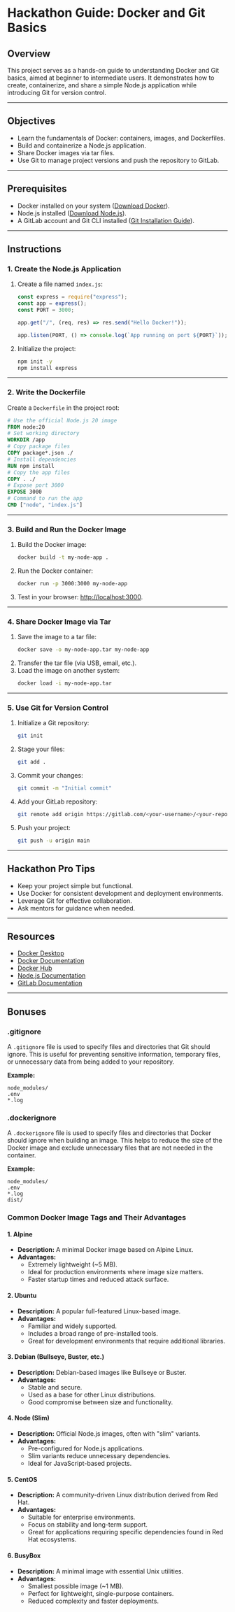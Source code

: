 # Hackathon Guide: Docker and Git Basics

## Overview

This project serves as a hands-on guide to understanding Docker and Git basics, aimed at beginner to intermediate users. It demonstrates how to create, containerize, and share a simple Node.js application while introducing Git for version control.

---

## Objectives

- Learn the fundamentals of Docker: containers, images, and Dockerfiles.
- Build and containerize a Node.js application.
- Share Docker images via tar files.
- Use Git to manage project versions and push the repository to GitLab.

---

## Prerequisites

- Docker installed on your system ([Download Docker](https://www.docker.com/products/docker-desktop/)).
- Node.js installed ([Download Node.js](https://nodejs.org/)).
- A GitLab account and Git CLI installed ([Git Installation Guide](https://git-scm.com/)).

---

## Instructions

### 1. Create the Node.js Application

1. Create a file named `index.js`:

   ```javascript
   const express = require("express");
   const app = express();
   const PORT = 3000;

   app.get("/", (req, res) => res.send("Hello Docker!"));

   app.listen(PORT, () => console.log(`App running on port ${PORT}`));
   ```

2. Initialize the project:
   ```bash
   npm init -y
   npm install express
   ```

---

### 2. Write the Dockerfile

Create a `Dockerfile` in the project root:

```Dockerfile
# Use the official Node.js 20 image
FROM node:20
# Set working directory
WORKDIR /app
# Copy package files
COPY package*.json ./
# Install dependencies
RUN npm install
# Copy the app files
COPY . ./
# Expose port 3000
EXPOSE 3000
# Command to run the app
CMD ["node", "index.js"]
```

---

### 3. Build and Run the Docker Image

1. Build the Docker image:
   ```bash
   docker build -t my-node-app .
   ```
2. Run the Docker container:
   ```bash
   docker run -p 3000:3000 my-node-app
   ```
3. Test in your browser: [http://localhost:3000](http://localhost:3000).

---

### 4. Share Docker Image via Tar

1. Save the image to a tar file:
   ```bash
   docker save -o my-node-app.tar my-node-app
   ```
2. Transfer the tar file (via USB, email, etc.).
3. Load the image on another system:
   ```bash
   docker load -i my-node-app.tar
   ```

---

### 5. Use Git for Version Control

1. Initialize a Git repository:
   ```bash
   git init
   ```
2. Stage your files:
   ```bash
   git add .
   ```
3. Commit your changes:
   ```bash
   git commit -m "Initial commit"
   ```
4. Add your GitLab repository:
   ```bash
   git remote add origin https://gitlab.com/<your-username>/<your-repo-name>.git
   ```
5. Push your project:
   ```bash
   git push -u origin main
   ```

---

## Hackathon Pro Tips

- Keep your project simple but functional.
- Use Docker for consistent development and deployment environments.
- Leverage Git for effective collaboration.
- Ask mentors for guidance when needed.

---

## Resources

- [Docker Desktop](https://www.docker.com/products/docker-desktop/)
- [Docker Documentation](https://docs.docker.com)
- [Docker Hub](https://hub.docker.com)
- [Node.js Documentation](https://nodejs.org/)
- [GitLab Documentation](https://docs.gitlab.com/)

---

## Bonuses

### .gitignore

A `.gitignore` file is used to specify files and directories that Git should ignore. This is useful for preventing sensitive information, temporary files, or unnecessary data from being added to your repository.

**Example:**

```plaintext
node_modules/
.env
*.log
```

### .dockerignore
A `.dockerignore` file is used to specify files and directories that Docker should ignore when building an image. This helps to reduce the size of the Docker image and exclude unnecessary files that are not needed in the container.

**Example:**
```plaintext
node_modules/
.env
*.log
dist/
```

### Common Docker Image Tags and Their Advantages

#### 1. **Alpine**
- **Description:** A minimal Docker image based on Alpine Linux.
- **Advantages:**
  - Extremely lightweight (~5 MB).
  - Ideal for production environments where image size matters.
  - Faster startup times and reduced attack surface.

#### 2. **Ubuntu**
- **Description:** A popular full-featured Linux-based image.
- **Advantages:**
  - Familiar and widely supported.
  - Includes a broad range of pre-installed tools.
  - Great for development environments that require additional libraries.

#### 3. **Debian (Bullseye, Buster, etc.)**
- **Description:** Debian-based images like Bullseye or Buster.
- **Advantages:**
  - Stable and secure.
  - Used as a base for other Linux distributions.
  - Good compromise between size and functionality.

#### 4. **Node (Slim)**
- **Description:** Official Node.js images, often with "slim" variants.
- **Advantages:**
  - Pre-configured for Node.js applications.
  - Slim variants reduce unnecessary dependencies.
  - Ideal for JavaScript-based projects.

#### 5. **CentOS**
- **Description:** A community-driven Linux distribution derived from Red Hat.
- **Advantages:**
  - Suitable for enterprise environments.
  - Focus on stability and long-term support.
  - Great for applications requiring specific dependencies found in Red Hat ecosystems.

#### 6. **BusyBox**
- **Description:** A minimal image with essential Unix utilities.
- **Advantages:**
  - Smallest possible image (~1 MB).
  - Perfect for lightweight, single-purpose containers.
  - Reduced complexity and faster deployments.
